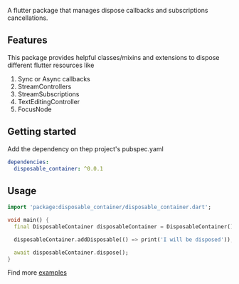 A flutter package that manages dispose callbacks and subscriptions cancellations.

## Features

This package provides helpful classes/mixins and extensions to dispose different flutter resources like

1. Sync or Async callbacks
1. StreamControllers
1. StreamSubscriptions
1. TextEditingController
1. FocusNode

## Getting started

Add the dependency on thep project's pubspec.yaml

```yaml
dependencies:
  disposable_container: ^0.0.1
```

## Usage

```dart
import 'package:disposable_container/disposable_container.dart';

void main() {
  final DisposableContainer disposableContainer = DisposableContainer();

  disposableContainer.addDisposable(() => print('I will be disposed'));

  await disposableContainer.dispose();
}
```

Find more [examples](https://github.com/spideythewebhead/disposable_container/tree/main/example)
